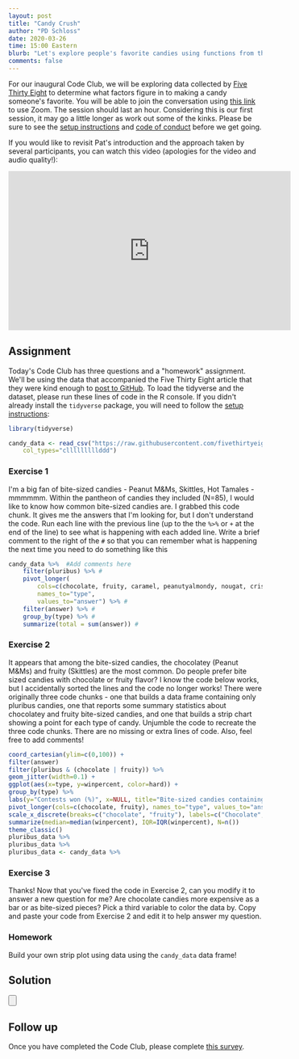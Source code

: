 ```yaml
---
layout: post
title: "Candy Crush"
author: "PD Schloss"
date: 2020-03-26
time: 15:00 Eastern
blurb: "Let's explore people's favorite candies using functions from the tidyverse"
comments: false
---
```


For our inaugural Code Club, we will be exploring data collected by [Five Thirty Eight](https://fivethirtyeight.com/videos/the-ultimate-halloween-candy-power-ranking/) to determine what factors figure in to making a candy someone's favorite. You will be able to join the conversation using [this link](https://zoom.us/j/667635601?pwd=eGdBdTFpMjdVSXgrZjRXN2dzNDRnUT09) to use Zoom. The session should last an hour. Considering this is our first session, it may go a little longer as work out some of the kinks. Please be sure to see the [setup instructions](/code_club/setup-instructions) and [code of conduct](/code_club/code-of-conduct) before we get going.

If you would like to revisit Pat's introduction and the approach taken by several participants, you can watch this video (apologies for the video and audio quality!):

<iframe style="margin: 0 auto;display:block;" width="560" height="315" src="https://www.youtube.com/embed/IpFOsMeDs9Q" frameborder="0" allow="accelerometer; autoplay; encrypted-media; gyroscope; picture-in-picture" allowfullscreen></iframe>

## Assignment

Today's Code Club has three questions and a "homework" assignment. We'll be using the data that accompanied the Five Thirty Eight article that they were kind enough to [post to GitHub](https://github.com/fivethirtyeight/data/tree/master/candy-power-ranking). To load the tidyverse and the dataset, please run these lines of code in the R console. If you didn't already install the `tidyverse` package, you will need to follow the [setup instructions](/code_club/setup-instructions):

```R
library(tidyverse)

candy_data <- read_csv("https://raw.githubusercontent.com/fivethirtyeight/data/master/candy-power-ranking/candy-data.csv",
	col_types="clllllllllddd")
```

### Exercise 1

I'm a big fan of bite-sized candies - Peanut M&Ms, Skittles, Hot Tamales - mmmmmm. Within the pantheon of candies they included (N=85), I would like to know how common bite-sized candies are. I grabbed this code chunk. It gives me the answers that I'm looking for, but I don't understand the code. Run each line with the previous line (up to the the `%>%` or `+` at the end of the line) to see what is happening with each added line. Write a brief comment to the right of the `#` so that you can remember what is happening the next time you need to do something like this

```R
candy_data %>%	#Add comments here
	filter(pluribus) %>% #
	pivot_longer(
		cols=c(chocolate, fruity, caramel, peanutyalmondy, nougat, crispedricewafer, hard, bar, pluribus),
		names_to="type",
		values_to="answer") %>% #
	filter(answer) %>% #
	group_by(type) %>% #
	summarize(total = sum(answer)) #
```

### Exercise 2

It appears that among the bite-sized candies, the chocolatey (Peanut M&Ms) and fruity (Skittles) are the most common. Do people prefer bite sized candies with chocolate or fruity flavor? I know the code below works, but I accidentally sorted the lines and the code no longer works! There were originally three code chunks - one that builds a data frame containing only pluribus candies, one that reports some summary statistics about chocolatey and fruity bite-sized candies, and one that builds a strip chart showing a point for each type of candy. Unjumble the code to recreate the three code chunks. There are no missing or extra lines of code. Also, feel free to add comments!

```R
coord_cartesian(ylim=c(0,100)) +
filter(answer)
filter(pluribus & (chocolate | fruity)) %>%
geom_jitter(width=0.1) +
ggplot(aes(x=type, y=winpercent, color=hard)) +
group_by(type) %>%
labs(y="Contests won (%)", x=NULL, title="Bite-sized candies containing chocolate are preferred to candy without") +
pivot_longer(cols=c(chocolate, fruity), names_to="type", values_to="answer") %>%
scale_x_discrete(breaks=c("chocolate", "fruity"), labels=c("Chocolate", "Fruity")) +
summarize(median=median(winpercent), IQR=IQR(winpercent), N=n())
theme_classic()
pluribus_data %>%
pluribus_data %>%
pluribus_data <- candy_data %>%
```

### Exercise 3
Thanks! Now that you've fixed the code in Exercise 2, can you modify it to answer a new question for me? Are chocolate candies more expensive as a bar or as bite-sized pieces? Pick a third variable to color the data by. Copy and paste your code from Exercise 2 and edit it to help answer my question.


### Homework
Build your own strip plot using data using the `candy_data` data frame!


## Solution
<input type="button" class="hideshow">
<div markdown="1" style="display:none;">

```
### Exercise 1

candy_data %>%	#Spit out the data frame that we read in above for our pipeline
	filter(pluribus) %>% #Return those rows that contain bite-sized candies
	pivot_longer(
		cols=c(chocolate, fruity, caramel, peanutyalmondy, nougat, crispedricewafer, hard, bar, pluribus),
		names_to="type",
		values_to="answer") %>% #Concatenate all of the characteristic columns into two columns
	filter(answer) %>% #Remove those rows where a characteristic had been FALSE
	group_by(type) %>% #Arrange the data by characteristics
	summarize(total = sum(answer)) #Return the number of candies with each characteristic



## Exercise 2

pluribus_data <- candy_data %>%
	filter(pluribus & (chocolate | fruity)) %>%
	pivot_longer(cols=c(chocolate, fruity), names_to="type", values_to="answer") %>%
	filter(answer)

pluribus_data %>%
	group_by(type) %>%
	summarize(median=median(winpercent), IQR=IQR(winpercent), N=n())

pluribus_data %>%
	ggplot(aes(x=type, y=winpercent, color=hard)) +
	geom_jitter(width=0.1) +
	scale_x_discrete(breaks=c("chocolate", "fruity"), labels=c("Chocolate", "Fruity")) +
	coord_cartesian(ylim=c(0,100)) +
	labs(y="Contests won (%)", x=NULL, title="Bite-sized candies containing chocolate are preferred to candy without") +
	theme_classic()



## Exercise 3

pluribus_data <- candy_data %>%
	filter(chocolate & (pluribus | bar)) %>%
	pivot_longer(cols=c(pluribus, bar), names_to="type", values_to="answer") %>%
	filter(answer)

pluribus_data %>%
	group_by(type) %>%
	summarize(median=median(pricepercent), IQR=IQR(pricepercent), N=n())

pluribus_data %>%
	ggplot(aes(x=type, y=pricepercent, color=peanutyalmondy)) +
	geom_jitter(width=0.1) +
	scale_x_discrete(breaks=c("bar", "pluribus"), labels=c("Bar", "Bite-sized")) +
	coord_cartesian(ylim=c(0,1)) +
	labs(y="Price (fraction)", x=NULL, title="Chocolate candy bars tend to be more expensive than bite-sized chocolate candies") +
	theme_classic()
```

</div>


## Follow up
Once you have completed the Code Club, please complete [this survey](https://forms.gle/8a3dRbDsf4MYUX5a7).
